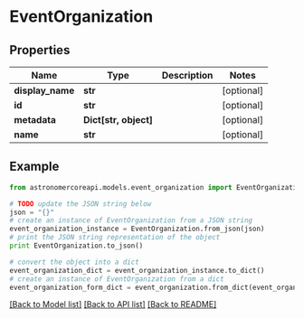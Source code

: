 # EventOrganization


## Properties
Name | Type | Description | Notes
------------ | ------------- | ------------- | -------------
**display_name** | **str** |  | [optional] 
**id** | **str** |  | [optional] 
**metadata** | **Dict[str, object]** |  | [optional] 
**name** | **str** |  | [optional] 

## Example

```python
from astronomercoreapi.models.event_organization import EventOrganization

# TODO update the JSON string below
json = "{}"
# create an instance of EventOrganization from a JSON string
event_organization_instance = EventOrganization.from_json(json)
# print the JSON string representation of the object
print EventOrganization.to_json()

# convert the object into a dict
event_organization_dict = event_organization_instance.to_dict()
# create an instance of EventOrganization from a dict
event_organization_form_dict = event_organization.from_dict(event_organization_dict)
```
[[Back to Model list]](../README.md#documentation-for-models) [[Back to API list]](../README.md#documentation-for-api-endpoints) [[Back to README]](../README.md)


